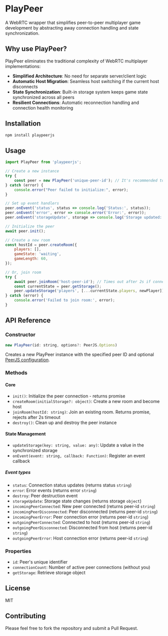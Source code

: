 # PlayPeer

A WebRTC wrapper that simplifies peer-to-peer multiplayer game development by abstracting away connection handling and state synchronization.

## Why use PlayPeer?

PlayPeer eliminates the traditional complexity of WebRTC multiplayer implementations:

- **Simplified Architecture**: No need for separate server/client logic
- **Automatic Host Migration**: Seamless host switching if the current host disconnects
- **State Synchronization**: Built-in storage system keeps game state synchronized across all peers
- **Resilient Connections**: Automatic reconnection handling and connection health monitoring

## Installation

```bash
npm install playpeerjs
```

## Usage

```javascript
import PlayPeer from 'playpeerjs';

// Create a new instance
try {
    const peer = new PlayPeer('unique-peer-id'); // It's recommended to pass an iceConfig here
} catch (error) {
    console.error("Peer failed to initialize:", error);
}

// Set up event handlers
peer.onEvent('status', status => console.log('Status:', status));
peer.onEvent('error', error => console.error('Error:', error));
peer.onEvent('storageUpdate', storage => console.log('Storage updated:', storage));

// Initialize the peer
await peer.init();

// Create a new room
const hostId = peer.createRoom({
    players: [],
    gameState: 'waiting',
    gameLength: 60,
});

// Or, join room
try {
    await peer.joinRoom('host-peer-id'); // Times out after 2s if connection fails
    const currentState = peer.getStorage();
    peer.updateStorage('players', [...currentState.players, newPlayer]);
} catch (error) {
    console.error('Failed to join room:', error);
}
```

## API Reference

### Constructor

```javascript
new PlayPeer(id: string, options?: PeerJS.Options)
```

Creates a new PlayPeer instance with the specified peer ID and optional [PeerJS configuration](https://peerjs.com/docs/#peer-options).

### Methods

#### Core

- `init()`: Initialize the peer connection - returns promise
- `createRoom(initialStorage?: object)`: Create a new room and become host
- `joinRoom(hostId: string)`: Join an existing room. Returns promise, rejects after 2s timeout
- `destroy()`: Clean up and destroy the peer instance

#### State Management

- `updateStorage(key: string, value: any)`: Update a value in the synchronized storage
- `onEvent(event: string, callback: Function)`: Register an event callback

##### Event types

- `status`: Connection status updates (returns status `string`)
- `error`: Error events (returns error `string`)
- `destroy`: Peer destruction event
- `storageUpdate`: Storage state changes (returns storage `object`)
- `incomingPeerConnected`: New peer connected (returns peer-id `string`)
- `incomingPeerDisconnected`: Peer disconnected (returns peer-id `string`)
- `incomingPeerError`: Peer connection error (returns peer-id `string`)
- `outgoingPeerConnected`: Connected to host (returns peer-id `string`)
- `outgoingPeerDisconnected`: Disconnected from host (returns peer-id `string`)
- `outgoingPeerError`: Host connection error (returns peer-id `string`)

### Properties

- `id`: Peer's unique identifier
- `connectionCount`: Number of active peer connections (without you)
- `getStorage`: Retrieve storage object

## License

MIT

## Contributing

Please feel free to fork the repository and submit a Pull Request.